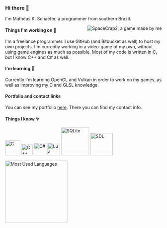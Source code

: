 ### Hi there 👋
I'm Matheus K. Schaefer, a programmer from southern Brazil.

<img align='right' src="https://matheusks95.github.io/images/sc2_block.png" alt="SpaceCrap2, a game made by me" />

#### Things I'm working on 🔭
I'm a freelance programmer. I use GitHub (and Bitbucket as well) to host my own projects. I'm currently working in a video-game of my own, without using game engines as much as possible. Most of my code is written in C, but I know C++ and C# as well.

#### I'm learning 🌱
Currently I'm learning OpenGL and Vulkan in order to work on my games, as well as improving my C and GLSL knowledge.

#### Portfolio and contact links
You can see my portfolio [here][portfolio]. There you can find my contact info.

#### Things I know ✨
[<img src="https://upload.wikimedia.org/wikipedia/commons/3/35/The_C_Programming_Language_logo.svg" width="48px" alt="C" />][cpp]
[<img src="https://upload.wikimedia.org/wikipedia/commons/1/18/ISO_C%2B%2B_Logo.svg" width="36px" alt="C++" />][cpp]
[<img src="https://upload.wikimedia.org/wikipedia/commons/0/0d/C_Sharp_wordmark.svg" width="40px" alt="C#" />][csharp]
[<img src="https://upload.wikimedia.org/wikipedia/commons/c/cf/Lua-Logo.svg" width="40px" alt="Lua" />][lua]
[<img src="https://upload.wikimedia.org/wikipedia/commons/3/38/SQLite370.svg" width="90px" alt="SQLite" />][sqlite]
[<img src="https://upload.wikimedia.org/wikipedia/commons/1/16/Simple_DirectMedia_Layer%2C_Logo.svg" width="72px" alt="SDL" />][sdl]

<!-- links -->
[cpp]: https://www.w3schools.com/c/index.php
[sqlite]: https://sqlite.org/index.html
[cpp]: https://www.w3schools.com/cpp/default.asp
[csharp]: https://docs.microsoft.com/en-us/dotnet/csharp/
[lua]: https://www.lua.org/
[sdl]: https://www.libsdl.org/
[portfolio]: https://matheusks95.github.io/

<img height="200em" align="center" alt="Most Used Languages" src="https://github-readme-stats.vercel.app/api/top-langs/?username=MatheusKS95&layout=compact&theme=tokyonight&hide=haml,jupyter%20notebook&langs_count=8"/>
